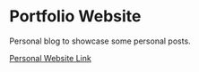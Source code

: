 # Portfolio Website

<p>
  Personal blog to showcase some personal posts.
</p>

<a href="https://b-rbmp.github.io/">Personal Website Link</a>
